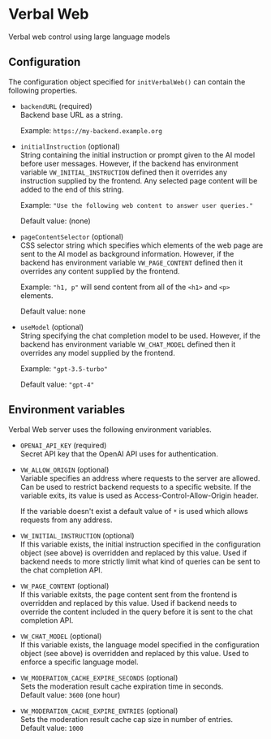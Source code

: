 # Verbal Web

Verbal web control using large language models

## Configuration

The configuration object specified for `initVerbalWeb()` can contain the
following properties.

- `backendURL` (required)  
  Backend base URL as a string.

  Example: `https://my-backend.example.org`

- `initialInstruction` (optional)  
  String containing the initial instruction or prompt given to the AI model
  before user messages. However, if the backend has environment variable
  `VW_INITIAL_INSTRUCTION` defined then it overrides any instruction supplied by
  the frontend. Any selected page content will be added to the end of this
  string.

  Example: `"Use the following web content to answer user queries."`

  Default value: (none)

- `pageContentSelector` (optional)  
  CSS selector string which specifies which elements of the web page are sent to
  the AI model as background information. However, if the backend has
  environment variable `VW_PAGE_CONTENT` defined then it overrides any content
  supplied by the frontend.

  Example: `"h1, p"` will send content from all of the `<h1>` and `<p>`
  elements.

  Default value: none

- `useModel` (optional)  
  String specifying the chat completion model to be used. However, if the
  backend has environment variable `VW_CHAT_MODEL` defined then it overrides any
  model supplied by the frontend.

  Example: `"gpt-3.5-turbo"`

  Default value: `"gpt-4"`

## Environment variables

Verbal Web server uses the following environment variables.

- `OPENAI_API_KEY` (required)  
  Secret API key that the OpenAI API uses for authentication.

- `VW_ALLOW_ORIGIN` (optional)  
  Variable specifies an address where requests to the server are allowed. Can be
  used to restrict backend requests to a specific website. If the variable
  exits, its value is used as Access-Control-Allow-Origin header.

  If the variable doesn't exist a default value of `*` is used which allows
  requests from any address.

- `VW_INITIAL_INSTRUCTION` (optional)  
  If this variable exists, the initial instruction specified in the
  configuration object (see above) is overridden and replaced by this value.
  Used if backend needs to more strictly limit what kind of queries can be sent
  to the chat completion API.

- `VW_PAGE_CONTENT` (optional)  
  If this variable exitsts, the page content sent from the frontend is
  overridden and replaced by this value. Used if backend needs to override the
  content included in the query before it is sent to the chat completion API.

- `VW_CHAT_MODEL` (optional)  
  If this variable exists, the language model specified in the configuration
  object (see above) is overridden and replaced by this value. Used to enforce a
  specific language model.

- `VW_MODERATION_CACHE_EXPIRE_SECONDS` (optional)  
  Sets the moderation result cache expiration time in seconds.  
  Default value: `3600` (one hour)

- `VW_MODERATION_CACHE_EXPIRE_ENTRIES` (optional)  
  Sets the moderation result cache cap size in number of entries.  
  Default value: `1000`
